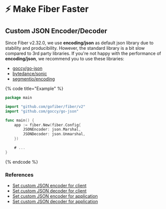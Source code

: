 # ⚡ Make Fiber Faster

## Custom JSON Encoder/Decoder
Since Fiber v2.32.0, we use **encoding/json** as default json library due to stability and producibility. However, the standard library is a bit slow compared to 3rd party libraries. If you're not happy with the performance of **encoding/json**, we recommend you to use these libraries:
- [goccy/go-json](https://github.com/goccy/go-json1)
- [bytedance/sonic](https://github.com/bytedance/sonic)
- [segmentio/encoding](https://github.com/segmentio/encoding)

{% code title="Example" %}
```go
package main

import "github.com/gofiber/fiber/v2"
import "github.com/goccy/go-json"

func main() {
	app := fiber.New(fiber.Config{
		JSONEncoder: json.Marshal,
		JSONDecoder: json.Unmarshal,
	})

	# ...
}
```
{% endcode %}

### References
- [Set custom JSON encoder for client](../api/client.md#jsonencoder)
- [Set custom JSON decoder for client](../api/client.md#jsondecoder)
- [Set custom JSON encoder for application](../api/fiber.md#config)
- [Set custom JSON decoder for application](../api/fiber.md#config)